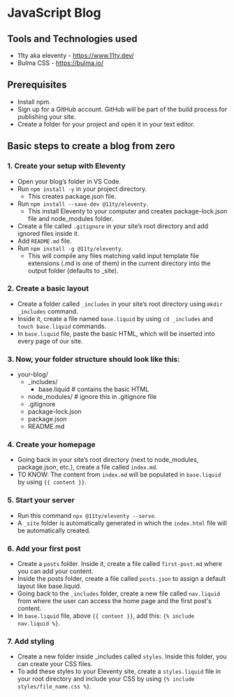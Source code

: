 # JavaScript Blog

## Tools and Technologies used
- 11ty aka eleventy - https://www.11ty.dev/
- Bulma CSS - https://bulma.io/

## Prerequisites
- Install npm.
- Sign up for a GitHub account. GitHub will be part of the build process for publishing your site.
- Create a folder for your project and open it in your text editor.

## Basic steps to create a blog from zero

### 1. Create your setup with Eleventy
- Open your blog’s folder in VS Code.
- Run ``npm install -y`` in your project directory. 
    - This creates package.json file.
- Run ``npm install --save-dev @11ty/eleventy``. 
    - This install Eleventy to your computer and creates package-lock.json file and node_modules folder.
- Create a file called ``.gitignore`` in your site’s root directory and add ignored files inside it.
- Add ``README.md`` file.
- Run ``npm install -g @11ty/eleventy``. 
    * This will compile any files matching valid input template file extensions (.md is one of them) in the current directory into the output folder (defaults to _site).

### 2. Create a basic layout
- Create a folder called ``_includes`` in your site’s root directory using ``mkdir _includes`` command.
- Inside it, create a file named ``base.liquid`` by using ``cd _includes`` and ``touch base.liquid`` commands.
- In ``base.liquid`` file, paste the basic HTML, which will be inserted into every page of our site.

### 3. Now, your folder structure should look like this:
- your-blog/
    - _includes/
        - base.liquid   # contains the basic HTML 
    - node_modules/     # ignore this in .gitignore file
    - .gitignore
    - package-lock.json 
    - package.json      
    - README.md

### 4. Create your homepage
- Going back in your site’s root directory (next to node_modules, package.json, etc.), create a file called ``index.md``.
- TO KNOW: The content from ``index.md`` will be populated in ``base.liquid`` by using ``{{ content }}``.

### 5. Start your server
- Run this command ``npx @11ty/eleventy --serve``. 
- A ``_site`` folder is automatically generated in which the ``index.html`` file will be automatically created.

### 6. Add your first post
- Create a ``posts`` folder. Inside it, create a file called ``first-post.md`` where you can add your content.
- Inside the posts folder, create a file called ``posts.json`` to assign a default layout like base.liquid.
- Going back to the ``_includes`` folder, create a new file called ``nav.liquid`` from where the user can access the home page and the first post's content.
- In ``base.liquid`` file, above ``{{ content }}``, add this: ``{% include nav.liquid %}``.

### 7. Add styling
- Create a new folder inside _includes called ``styles``. Inside this folder, you can create your CSS files.
- To add these styles to your Eleventy site, create a ``styles.liquid`` file in your root directory and include your CSS by using 
``{% include styles/file_name.css %}``.